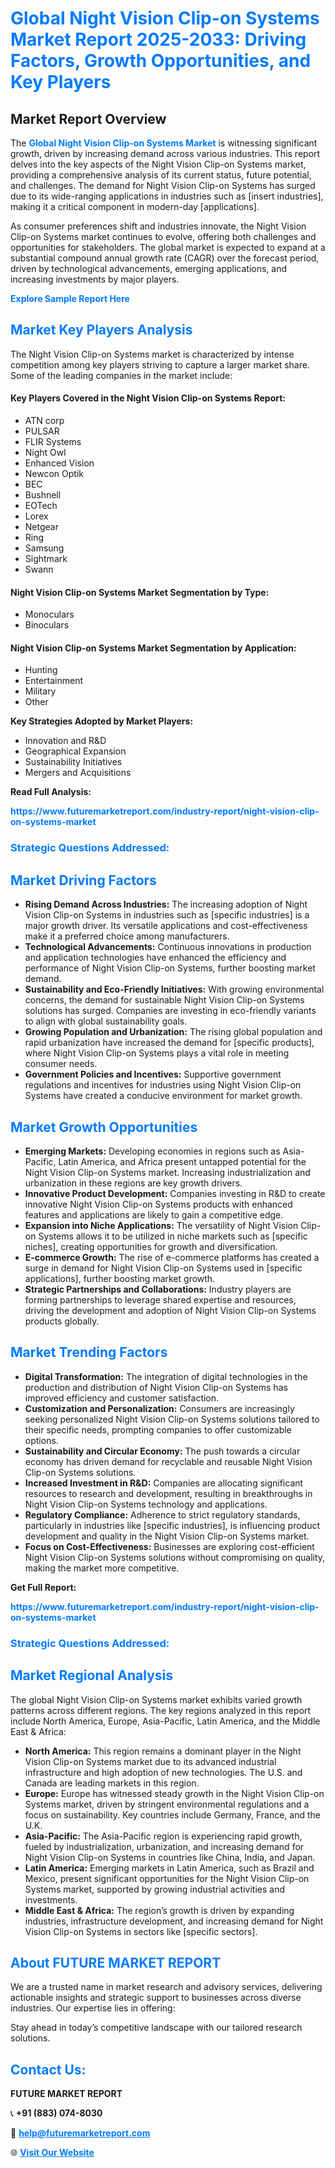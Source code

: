<h1 style="color: #007BFF;">Global Night Vision Clip-on Systems Market Report 2025-2033: Driving Factors, Growth Opportunities, and Key Players</h1>

<section id="overview">
<h2>Market Report Overview</h2>
<p>The <a href="https://www.futuremarketreport.com/industry-report/night-vision-clip-on-systems-market" style="color: #007BFF; text-decoration: none;"><strong>Global Night Vision Clip-on Systems Market</strong></a> is witnessing significant growth, driven by increasing demand across various industries. This report delves into the key aspects of the Night Vision Clip-on Systems market, providing a comprehensive analysis of its current status, future potential, and challenges. The demand for Night Vision Clip-on Systems has surged due to its wide-ranging applications in industries such as [insert industries], making it a critical component in modern-day [applications].</p>
<p>As consumer preferences shift and industries innovate, the Night Vision Clip-on Systems market continues to evolve, offering both challenges and opportunities for stakeholders. The global market is expected to expand at a substantial compound annual growth rate (CAGR) over the forecast period, driven by technological advancements, emerging applications, and increasing investments by major players.</p>
</section>

<section id="overview">
<p><a href="https://www.futuremarketreport.com/request-sample/reportId=91800" style="color: #007BFF; text-decoration: none;"><strong>Explore Sample Report Here</strong></a></p>
</section>

<section id="key-players">
<h2 style="color: #007BFF;">Market Key Players Analysis</h2>
<p>The Night Vision Clip-on Systems market is characterized by intense competition among key players striving to capture a larger market share. Some of the leading companies in the market include:</p>
<h4>Key Players Covered in the Night Vision Clip-on Systems Report:</h4>
<ul><li>ATN corp</li><li>PULSAR</li><li>FLIR Systems</li><li>Night Owl</li><li>Enhanced Vision</li><li>Newcon Optik</li><li>BEC</li><li>Bushnell</li><li>EOTech</li><li>Lorex</li><li>Netgear</li><li>Ring</li><li>Samsung</li><li>Sightmark</li><li>Swann</li></ul>
<h4>Night Vision Clip-on Systems Market Segmentation by Type:</h4>
<ul><li>Monoculars</li><li>Binoculars</li></ul>

<h4>Night Vision Clip-on Systems Market Segmentation by Application:</h4>
<ul><li>Hunting</li><li>Entertainment</li><li>Military</li><li>Other</li></ul>
<p><strong>Key Strategies Adopted by Market Players:</strong></p>
<ul>
<li>Innovation and R&D</li>
<li>Geographical Expansion</li>
<li>Sustainability Initiatives</li>
<li>Mergers and Acquisitions</li>
</ul>
</section>

<section>
<p><strong>Read Full Analysis: </strong></p><a href="https://www.futuremarketreport.com/industry-report/night-vision-clip-on-systems-market" style="color: #007BFF; text-decoration: none;"><strong>https://www.futuremarketreport.com/industry-report/night-vision-clip-on-systems-market</strong></a>
<h3 style="color: #007BFF;">Strategic Questions Addressed:</h3>
</section>

<section id="driving-factors">
<h2 style="color: #007BFF;">Market Driving Factors</h2>
<ul>
<li><strong>Rising Demand Across Industries:</strong> The increasing adoption of Night Vision Clip-on Systems in industries such as [specific industries] is a major growth driver. Its versatile applications and cost-effectiveness make it a preferred choice among manufacturers.</li>
<li><strong>Technological Advancements:</strong> Continuous innovations in production and application technologies have enhanced the efficiency and performance of Night Vision Clip-on Systems, further boosting market demand.</li>
<li><strong>Sustainability and Eco-Friendly Initiatives:</strong> With growing environmental concerns, the demand for sustainable Night Vision Clip-on Systems solutions has surged. Companies are investing in eco-friendly variants to align with global sustainability goals.</li>
<li><strong>Growing Population and Urbanization:</strong> The rising global population and rapid urbanization have increased the demand for [specific products], where Night Vision Clip-on Systems plays a vital role in meeting consumer needs.</li>
<li><strong>Government Policies and Incentives:</strong> Supportive government regulations and incentives for industries using Night Vision Clip-on Systems have created a conducive environment for market growth.</li>
</ul>
</section>

<section id="growth-opportunities">
<h2 style="color: #007BFF;">Market Growth Opportunities</h2>
<ul>
<li><strong>Emerging Markets:</strong> Developing economies in regions such as Asia-Pacific, Latin America, and Africa present untapped potential for the Night Vision Clip-on Systems market. Increasing industrialization and urbanization in these regions are key growth drivers.</li>
<li><strong>Innovative Product Development:</strong> Companies investing in R&D to create innovative Night Vision Clip-on Systems products with enhanced features and applications are likely to gain a competitive edge.</li>
<li><strong>Expansion into Niche Applications:</strong> The versatility of Night Vision Clip-on Systems allows it to be utilized in niche markets such as [specific niches], creating opportunities for growth and diversification.</li>
<li><strong>E-commerce Growth:</strong> The rise of e-commerce platforms has created a surge in demand for Night Vision Clip-on Systems used in [specific applications], further boosting market growth.</li>
<li><strong>Strategic Partnerships and Collaborations:</strong> Industry players are forming partnerships to leverage shared expertise and resources, driving the development and adoption of Night Vision Clip-on Systems products globally.</li>
</ul>
</section>

<section id="trending-factors">
<h2 style="color: #007BFF;">Market Trending Factors</h2>
<ul>
<li><strong>Digital Transformation:</strong> The integration of digital technologies in the production and distribution of Night Vision Clip-on Systems has improved efficiency and customer satisfaction.</li>
<li><strong>Customization and Personalization:</strong> Consumers are increasingly seeking personalized Night Vision Clip-on Systems solutions tailored to their specific needs, prompting companies to offer customizable options.</li>
<li><strong>Sustainability and Circular Economy:</strong> The push towards a circular economy has driven demand for recyclable and reusable Night Vision Clip-on Systems solutions.</li>
<li><strong>Increased Investment in R&D:</strong> Companies are allocating significant resources to research and development, resulting in breakthroughs in Night Vision Clip-on Systems technology and applications.</li>
<li><strong>Regulatory Compliance:</strong> Adherence to strict regulatory standards, particularly in industries like [specific industries], is influencing product development and quality in the Night Vision Clip-on Systems market.</li>
<li><strong>Focus on Cost-Effectiveness:</strong> Businesses are exploring cost-efficient Night Vision Clip-on Systems solutions without compromising on quality, making the market more competitive.</li>
</ul>
</section>

<section>
<p><strong>Get Full Report: </strong></p><a href="https://www.futuremarketreport.com/industry-report/night-vision-clip-on-systems-market" style="color: #007BFF; text-decoration: none;"><strong>https://www.futuremarketreport.com/industry-report/night-vision-clip-on-systems-market</strong></a>
<h3 style="color: #007BFF;">Strategic Questions Addressed:</h3>
</section>


<section id="regional-analysis">
<h2 style="color: #007BFF;">Market Regional Analysis</h2>
<p>The global Night Vision Clip-on Systems market exhibits varied growth patterns across different regions. The key regions analyzed in this report include North America, Europe, Asia-Pacific, Latin America, and the Middle East & Africa:</p>
<ul>
<li><strong>North America:</strong> This region remains a dominant player in the Night Vision Clip-on Systems market due to its advanced industrial infrastructure and high adoption of new technologies. The U.S. and Canada are leading markets in this region.</li>
<li><strong>Europe:</strong> Europe has witnessed steady growth in the Night Vision Clip-on Systems market, driven by stringent environmental regulations and a focus on sustainability. Key countries include Germany, France, and the U.K.</li>
<li><strong>Asia-Pacific:</strong> The Asia-Pacific region is experiencing rapid growth, fueled by industrialization, urbanization, and increasing demand for Night Vision Clip-on Systems in countries like China, India, and Japan.</li>
<li><strong>Latin America:</strong> Emerging markets in Latin America, such as Brazil and Mexico, present significant opportunities for the Night Vision Clip-on Systems market, supported by growing industrial activities and investments.</li>
<li><strong>Middle East & Africa:</strong> The region’s growth is driven by expanding industries, infrastructure development, and increasing demand for Night Vision Clip-on Systems in sectors like [specific sectors].</li>
</ul>
</section>

<footer>
<h2 style="color: #007BFF;">About FUTURE MARKET REPORT</h2>
<p>We are a trusted name in market research and advisory services, delivering actionable insights and strategic support to businesses across diverse industries. Our expertise lies in offering:</p>

<p>Stay ahead in today’s competitive landscape with our tailored research solutions.</p>

<h2 style="color: #007BFF;">Contact Us:</h2>
<p><strong>FUTURE MARKET REPORT</strong></p>
<p>📞 <strong>+91 (883) 074-8030</strong></p>
<p>📧 <strong><a href="mailto:help@futuremarketreport.com" style="color: #007BFF;">help@futuremarketreport.com</a></strong></p>
<p>🌐 <strong><a href="https://www.futuremarketreport.com/" style="color: #007BFF;">Visit Our Website</a></strong></p>
</footer>